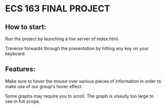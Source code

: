 # ECS 163 FINAL PROJECT

## How to start:
Run the project by launching a live server of index.html.

Traverse forwards through the presentation by hitting any key on your keyboard.

## Features:
Make sure to hover the mouse over various pieces of information in order to make use of our group's hover effect.

Some graphs may require you to scroll. The graph is visaully too large to see in full scope. 